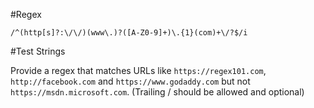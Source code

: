 #Regex  

`/^(http[s]?:\/\/)(www\.)?([A-Z0-9]+)\.{1}(com)+\/?$/i`

#Test Strings 

Provide a regex that matches URLs like `https://regex101.com`, `http://facebook.com` and `https://www.godaddy.com` but not `https://msdn.microsoft.com`.  (Trailing / should be allowed and optional)